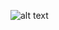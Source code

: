 ![alt text](https://www.canva.com/design/DAE9H50eeoM/pA-GiCsFLPqmwwZ44PmnVA/view?utm_content=DAE9H50eeoM&utm_campaign=share_your_design&utm_medium=link&utm_source=shareyourdesignpanel)
